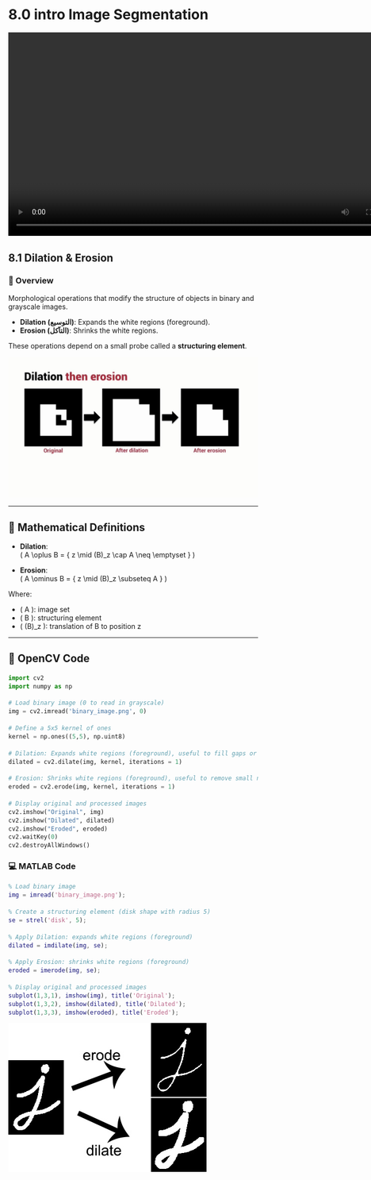 # 8.0 intro Image Segmentation

<video width="800" height="410" controls>
    <source src="photo/ImageSegmentation.mp4" type="video/mp4">
    Your browser does not support the video tag.
  </video

---

## 8.1 Dilation & Erosion

### 🧠 Overview

Morphological operations that modify the structure of objects in binary and grayscale images.

- **Dilation (التوسيع)**: Expands the white regions (foreground).
- **Erosion (التآكل)**: Shrinks the white regions.

These operations depend on a small probe called a **structuring element**.

![alt](photo/Morphological.png)

---

## 📐 Mathematical Definitions

- **Dilation**:  
  \( A \oplus B = \{ z \mid (B)_z \cap A \neq \emptyset \} \)

- **Erosion**:  
  \( A \ominus B = \{ z \mid (B)_z \subseteq A \} \)

Where:
- \( A \): image set
- \( B \): structuring element
- \( (B)_z \): translation of B to position z

---

## 🧪 OpenCV Code

```python
import cv2
import numpy as np

# Load binary image (0 to read in grayscale)
img = cv2.imread('binary_image.png', 0)

# Define a 5x5 kernel of ones
kernel = np.ones((5,5), np.uint8)

# Dilation: Expands white regions (foreground), useful to fill gaps or connect components
dilated = cv2.dilate(img, kernel, iterations = 1)

# Erosion: Shrinks white regions (foreground), useful to remove small noise
eroded = cv2.erode(img, kernel, iterations = 1)

# Display original and processed images
cv2.imshow("Original", img)
cv2.imshow("Dilated", dilated)
cv2.imshow("Eroded", eroded)
cv2.waitKey(0)
cv2.destroyAllWindows()

```
### 💻 MATLAB Code
```matlab
% Load binary image
img = imread('binary_image.png');

% Create a structuring element (disk shape with radius 5)
se = strel('disk', 5);

% Apply Dilation: expands white regions (foreground)
dilated = imdilate(img, se);

% Apply Erosion: shrinks white regions (foreground)
eroded = imerode(img, se);

% Display original and processed images
subplot(1,3,1), imshow(img), title('Original');
subplot(1,3,2), imshow(dilated), title('Dilated');
subplot(1,3,3), imshow(eroded), title('Eroded');

```
![alt](photo/Dilation&2Erosion.png)
